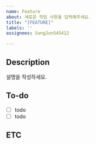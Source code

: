 ```yaml
---
name: Feature
about: 새로운 작업 사항을 입력해주세요.
title: "[FEATURE]"
labels: ''
assignees: SungJun545412

---
```


## Description
설명을 작성하세요.

## To-do
- [ ]  todo
- [ ]  todo

## ETC

